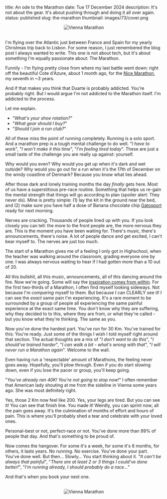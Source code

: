 title: An ode to the Marathon
date: Tue 17 December 2024
description: It's not about the gear. It's about pushing through and doing it all over again.
status: published
slug: the-marathon
thumbnail: images/73/cover.png

<center>
<img src="{static}/images/73/marathon.jpg" alt="Vienna Marathon" style="max-width:100%;border-radius: 4px;filter: grayscale(100%);">
</center>

<br>

I'm flying over the Atlantic just between France and Spain for my yearly Christmas trip back to Lisbon. For some reason, I just remembered the blog post I always wanted to write. This one is not about tech, but it's about something I'm equally passionate about: The Marathon.

Funnily - I'm flying pretty close from where my last battle went down: right off the beautiful Cote d'Azure, about 1 month ago, for the [Nice Marathon](https://cotedazurfrance.com/discover/the-top-events-and-festivals-on-the-cote-dazur/the-alpes-maritimes-nice-cannes-marathon/), my seventh in ~3 years.

And if that makes you think that Duarte is probably addicted. You're probably right. But I would argue I'm not addicted to the Marathon itself. I'm addicted to the process.

Let me explain.


* "_What's your shoe rotation?_"
* "_What gear should I buy?_"
* "_Should I join a run club?_"


All of these miss the point of running completely. Running is a solo sport. And a marathon prep is a tough mental challenge to do well. "_I have to work_", "_I won't make it this time_", "_I'm feeling tired today_". These are just a small taste of the challenge you are really up against: yourself.

Why would you even? Why would you get up when it's dark and wet outside? Why would you go out for a run when it's the 17th of December on the windy coastline of Denmark? Because you know what lies ahead.

After those dark and lonely training months the day _finally_ gets here. Most of us have a superstitious pre-race routine. Something that helps us re-gain the mental strength that things will go according to plan (spoiler alert: They never do). Mine is pretty simple: (1) lay the kit in the ground near the bed, and (2) make sure you have half a dose of Banana chocolate chip [Gatosport](https://www.ekosport.pt/overstims-gatosport-banane-pepites-chocolat-p-9-74741) ready for next morning.

Nerves are cracking. Thousands of people lined up with you. If you look closely you can tell: the more to the front people are, the more nervous they are. This is the moment you have been waiting for. There's music, there's announcements, there's noise. A lot of people dance and get excited, I can't bear myself to. The nerves are just too much.

The start of a Marathon gives me of a feeling I only got in Highschool, when the teacher was walking around the classroom, grading everyone one by one. I was always nervous waiting to hear if I had gotten more than a 10 out of 20.

All this bullshit, all this music, announcements, all of this dancing around the fire. Now we're going. Some will say the [inspiration comes from within](/blog/run-every-day.html). For the first two-thirds of a Marathon, I often find myself looking sideways. Not because I'm _comparing_ myself to them. But because I can CLEARLY see it! I can see the _exact_ same pain I'm experiencing. It's a rare moment to be surrounded by a group of people all experiencing the same painful experience at the exact same time. You don't know why they are suffering, why they decided to to this, where they are from, or what they're called - but you know what they're thinking. The same as you.

Now you've done the hardest part. You've run for 30 Km. You've trained for this: You're ready. Just some of the things I wish I told myself right around that section. The actual thoughts are a mix of "_I don't want to do this_", "_I should've trained harder_", "_I can walk a bit - what's wrong with that_", "_I will never run a Marathon again_". Welcome to the wall.

Even having run a 'respectable' amount of Marathons, the feeling never goes away. Hopefully, you'll plow through. Even if you do start slowing down, even if you lose the pacer or group, you'll keep going.

"_You've already ran 40K! You're not going to stop now!_" I often remember that American lady shouting at me from the sideline in Vienna some years ago. She was most definitely right.

Yes, those 2 Km now feel like 200. Yes, your legs are tired. But you can see it! You can see that finish line. You made it! Weirdly, you can sprint now; all the pain goes away. It's the culmination of months of effort and hours of pain. This is where you'll probably shed a tear and celebrate with your loved ones.

Personal-best or not, perfect-race or not. You've done more than 99% of people that day. And that's something to be proud of.

Now comes the hangover. For some it's a week, for some it's 6 months, for others, it lasts years. No running. No exercise. You've done your part. You've done well. But then… Slowly… You start thinking about it. "_It can't be always that painful_", "_There are at least 2 or 3 things I could've done better!_", "_I'm running already, I should probably do a race..._"

And that's when you book your next one.

<br>

<center>
<img src="{static}/images/73/marathon_single.jpg" alt="Vienna Marathon" style="max-width:50%;border-radius: 4px;filter: grayscale(100%)">
</center>